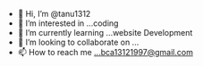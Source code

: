 - 👋 Hi, I’m @tanu1312
- 👀 I’m interested in ...coding 
- 🌱 I’m currently learning ...website Development
- 💞️ I’m looking to collaborate on ...
- 📫 How to reach me ...bca13121997@gmail.com

<!---
tanu1312/tanu1312 is a ✨ special ✨ repository because its `README.md` (this file) appears on your GitHub profile.
You can click the Preview link to take a look at your changes.
--->
